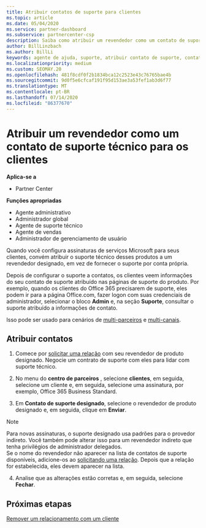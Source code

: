 ```yaml
---
title: Atribuir contatos de suporte para clientes
ms.topic: article
ms.date: 05/04/2020
ms.service: partner-dashboard
ms.subservice: partnercenter-csp
description: Saiba como atribuir um revendedor como um contato de suporte técnico para clientes que têm assinaturas para os serviços da Microsoft.
author: BillLinzbach
ms.author: BillLi
keywords: agente de ajuda, suporte, atribuir contato de suporte, contato de suporte designado
ms.localizationpriority: medium
ms.custom: SEOMAY.20
ms.openlocfilehash: 481f8cdf0f2b1834bca12c2523e43c76765bae4b
ms.sourcegitcommit: 9d0f5e6cfcaf191f95d153ae3a53fef1ab3d6f77
ms.translationtype: MT
ms.contentlocale: pt-BR
ms.lasthandoff: 07/14/2020
ms.locfileid: "86377670"
---
```

# <a name="assign-a-reseller-as-a-technical-support-contact-for-customers"></a>Atribuir um revendedor como um contato de suporte técnico para os clientes

**Aplica-se a**

- Partner Center

**Funções apropriadas**

- Agente administrativo
- Administrador global
- Agente de suporte técnico
- Agente de vendas
- Administrador de gerenciamento de usuário

Quando você configura assinaturas de serviços Microsoft para seus clientes, convém atribuir o suporte técnico desses produtos a um revendedor designado, em vez de fornecer o suporte por conta própria.

Depois de configurar o suporte a contatos, os clientes veem informações do seu contato de suporte atribuído nas páginas de suporte do produto. Por exemplo, quando os clientes do Office 365 precisarem de suporte, eles podem ir para a página Office.com, fazer logon com suas credenciais de administrador, selecionar o bloco **Admin** e, na seção **Suporte**, consultar o suporte atribuído a informações de contato.

Isso pode ser usado para cenários de [multi-parceiros](multipartner.md) e [multi-canais](multichannel.md). 

<a href="" id="assigncontacts"></a>
## <a name="assign-contacts"></a>Atribuir contatos

1.  Comece por [solicitar uma relação](request-a-relationship-with-a-customer.md) com seu revendedor de produto designado. Negocie um contrato de suporte com eles para lidar com suporte técnico.

2.  No menu do **centro de parceiros** , selecione **clientes**, em seguida, selecione um cliente e, em seguida, selecione uma assinatura, por exemplo, Office 365 Business Standard.

3.  Em **Contato de suporte designado**, selecione o revendedor de produto designado e, em seguida, clique em **Enviar**. 

   >[!NOTE]  
 >Para novas assinaturas, o suporte designado usa padrões para o provedor indireto. Você também pode alterar isso para um revendedor indireto que tenha privilégios de administrador delegados.    
>Se o nome do revendedor não aparecer na lista de contatos de suporte disponíveis, adicione-os ao [solicitando uma relação](request-a-relationship-with-a-customer.md). Depois que a relação for estabelecida, eles devem aparecer na lista.  

4.  Analise que as alterações estão corretas e, em seguida, selecione **Fechar**.

## <a name="next-steps"></a>Próximas etapas

[Remover um relacionamento com um cliente](remove-a-relationship.md)